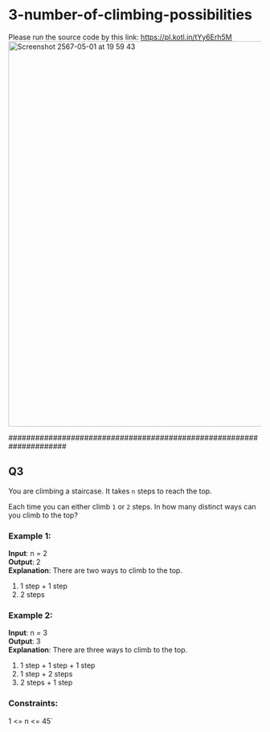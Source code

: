 # 3-number-of-climbing-possibilities

Please run the source code by this link: https://pl.kotl.in/tYy6Erh5M
<img width="767" alt="Screenshot 2567-05-01 at 19 59 43" src="https://github.com/framewbp/3-number-of-climbing-possibilities/assets/16538225/b4a252ad-2304-4a83-81be-70e1192839c9">

#####################################################################
## Q3
You are climbing a staircase. It takes `n` steps to reach the top.

Each time you can either climb `1` or `2` steps. In how many distinct ways can you climb to the top?

### Example 1:

**Input**: n = 2 </br>
**Output**: 2 </br>
**Explanation**: There are two ways to climb to the top.
1. 1 step + 1 step
2. 2 steps
### Example 2:

**Input**: n = 3 </br>
**Output**: 3 </br>
**Explanation**: There are three ways to climb to the top.
1. 1 step + 1 step + 1 step
2. 1 step + 2 steps
3. 2 steps + 1 step
 
### Constraints:
1 <= n <= 45`
